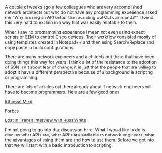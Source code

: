 A couple of weeks ago a few colleagues who are very accomplished network architects but who do not have any programming experience asked me "Why is using an API better than scripting out CLI commands?" I found this very hard to explain in a way that was easily relatable to them.

When I say no programming experience I mean not even using expect scripts or EEM to control Cisco devices. Their workflow consisted mostly of using templates created in Notepad++ and then using Search/Replace and copy paste to build configurations.

There are many network engineers and architects out there that have been doing things this way for years. I think a lot of the resistance to the adoption of SDN isn't about fear of change, it is just that the people that are willing to adopt it have a different perspective because of a background in scripting or programming.

There are lots of articles out there already about if network engineers will have to become programmers. Here are a few good ones

[Ethereal Mind](https://etherealmind.com/turn-network-engineers-software-engineers/)

[Forbes](https://www.forbes.com/sites/moorinsights/2018/06/14/api-is-the-new-cli-for-cisco-systems)

[Lost In Transit Interview with Russ White](https://www.forbes.com/sites/moorinsights/2018/06/14/api-is-the-new-cli-for-cisco-systems/#683fc3d5ed4d)

I'm not going to go into that discussion here. What I would like to do is discuss what APIs are, what API's are available to network engineers, what the advantages of using them are and how to use them. Before we get into that we will start with a basic introduction to scripting.


